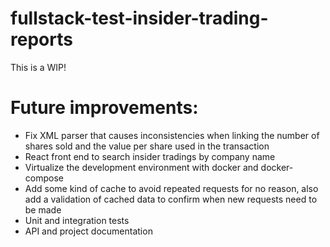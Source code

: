 # fullstack-test-insider-trading-reports
This is a WIP!

# Future improvements:
- Fix XML parser that causes inconsistencies when linking the number of shares sold and the value per share used in the transaction
- React front end to search insider tradings by company name
- Virtualize the development environment with docker and docker-compose
- Add some kind of cache to avoid repeated requests for no reason, also add a validation of cached data to confirm when new requests need to be made
- Unit and integration tests
- API and project documentation

